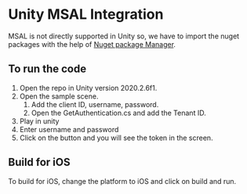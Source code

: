 # Unity MSAL Integration

MSAL is not directly supported in Unity so, we have to import the nuget packages with the help of [Nuget package Manager](https://github.com/GlitchEnzo/NuGetForUnity).

## To run the code

1. Open the repo in Unity version 2020.2.6f1.
2. Open the sample scene.
   1. Add the client ID, username, password.
   2. Open the GetAuthentication.cs and add the Tenant ID.
3. Play in unity
4. Enter username and password
5. Click on the button and you will see the token in the screen.

## Build for iOS

To build for iOS, change the platform to iOS and click on build and run.
